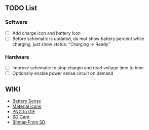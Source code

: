  ## TODO List

### Software
- [ ] Add charge icon and battery Icon
- [ ] Before schematic is updated, do mot show battery percent while charging, just show status: "Charging -> Ready" 
### Hardware
- [ ] Improve schematic to stop chargin and read voltage time to time
- [ ] Optionally enable power sense circuit on demand

## WIKI
 - [Battery Sense](https://github.com/rlogiacco/BatterySense?tab=readme-ov-file)
 - [Material Icons](https://fonts.google.com/icons?icon.set=Material+Icons&icon.size=24&icon.color=%235f6368)
 - [PNG to GIF](https://cloudconvert.com/png-to-gif)
 - [SD Card](https://github.com/espressif/arduino-esp32/tree/master/libraries/SD)
 - [Bitmap From SD](https://github.com/ZinggJM/GxEPD2/blob/master/examples/GxEPD2_SD_Example/GxEPD2_SD_Example.ino)